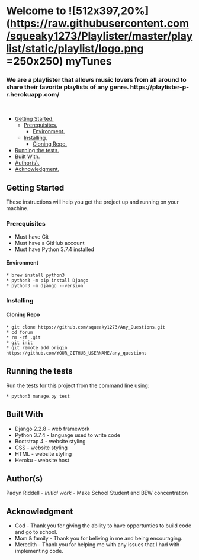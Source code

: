 <!-- # Playlister
https://github.com/squeaky1273/Playlister/blob/master/proposal.md
<br> -->
# Welcome to ![512x397,20%](https://raw.githubusercontent.com/squeaky1273/Playlister/master/playlist/static/playlist/logo.png =250x250) myTunes 
<h3>We are a playlister that allows music lovers from all around to share their favorite playlists of any genre. https://playlister-p-r.herokuapp.com/ </h3>
<br>

* [ Getting Started. ](#start)
    * [ Prerequisites. ](#pre)
        * [ Environment. ](#env)
    * [ Installing. ](#install)
        * [ Cloning Repo. ](#clone)
* [ Running the tests. ](#test)
* [ Built With. ](#built)
* [ Author(s). ](#author(s))
* [ Acknowledgment. ](#credit)

<a name="start"></a>
## Getting Started

These instructions will help you get the project up and running on your machine.

<a name="pre"></a>
<h3>Prerequisites</h3>

* Must have Git
* Must have a GitHub account
* Must have Python 3.7.4 installed

<a name="env"></a>
<h4>Environment</h4>

    * brew install python3
    * python3 -m pip install Django
    * python3 -m django --version

<a name="install"></a>
<h3>Installing</h3>

<a name="clone"></a>
<h4>Cloning Repo</h4>

    * git clone https://github.com/squeaky1273/Any_Questions.git
    * cd forum
    * rm -rf .git
    * git init
    * git remote add origin https://github.com/YOUR_GITHUB_USERNAME/any_questions

<a name="test"></a>
## Running the tests

Run the tests for this project from the command line using:

    * python3 manage.py test

<a name="built"></a>
## Built With

* Django 2.2.8 - web framework
* Python 3.7.4 - language used to write code
* Bootstrap 4 - website styling
* CSS -  website styling
* HTML - website styling
* Heroku - website host

<a name="author(s)"></a>
## Author(s)

Padyn Riddell - <i>Initial work</i> - Make School Student and BEW concentration

<a name="credit"></a>
## Acknowledgment

* God - Thank you for giving the ability to have opportunties to build code and go to school.
* Mom & family - Thank you for beliving in me and being encouraging.
* Meredith - Thank you for helping me with any issues that I had with implementing code.
 